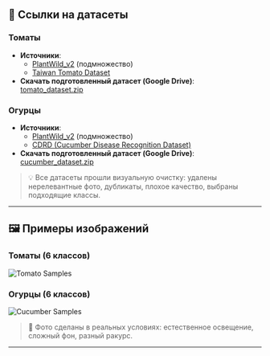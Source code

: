 ## 🔗 Ссылки на датасеты  

### Томаты  
- **Источники**:
  - [PlantWild_v2](https://tqwei05.github.io/PlantWild/) (подмножество)  
  - [Taiwan Tomato Dataset](https://data.mendeley.com/datasets/ngdgg79rzb/1)  
- **Скачать подготовленный датасет (Google Drive)**:  
  [tomato_dataset.zip](https://drive.google.com/file/d/1-r1zRGyngkiAlCuHwcAzFL5rhwT07G8M/view?usp=drive_link)  
### Огурцы  
- **Источники**:  
  - [PlantWild_v2](https://tqwei05.github.io/PlantWild/) (подмножество)  
  - [CDRD (Cucumber Disease Recognition Dataset)](https://www.sciencedirect.com/science/article/pii/S2352340923004389)  
- **Скачать подготовленный датасет (Google Drive)**:  
  [cucumber_dataset.zip](https://drive.google.com/file/d/18z_83qDkJo7b_jVz3QjOoIgJbB1QfiJG/view?usp=drive_link)  

> 💡 Все датасеты прошли визуальную очистку: удалены нерелевантные фото, дубликаты, плохое качество, выбраны подходящие классы.  
  
---  
  
## 🖼️ Примеры изображений  
  
### Томаты (6 классов)  
![Tomato Samples](samples/tomato_samples_grid.png)  
  
### Огурцы (6 классов)  
![Cucumber Samples](samples/cucumber_samples_grid.png)  

> 📌 Фото сделаны в реальных условиях: естественное освещение, сложный фон, разный ракурс.

---
